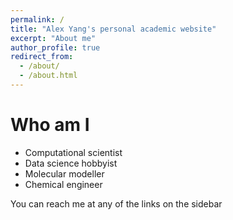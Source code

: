 ```yaml
---
permalink: /
title: "Alex Yang's personal academic website"
excerpt: "About me"
author_profile: true
redirect_from: 
  - /about/
  - /about.html
---
```



Who am I
========
* Computational scientist
* Data science hobbyist
* Molecular modeller
* Chemical engineer

You can reach me at any of the links on the sidebar
